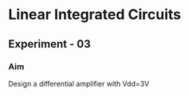 # Linear Integrated Circuits

## Experiment - 03

### Aim
  Design a differential amplifier with Vdd=3V
